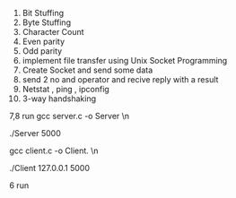 1. Bit Stuffing
2. Byte Stuffing
3. Character Count
4. Even parity
5. Odd parity
6. implement file transfer using Unix Socket Programming
7. Create Socket and send some data
8. send 2 no and operator and recive reply with a result
9. Netstat , ping , ipconfig
10. 3-way handshaking

7,8 run
gcc server.c -o Server \n

./Server 5000


 
gcc client.c -o Client.  \n

./Client 127.0.0.1 5000


6 run
